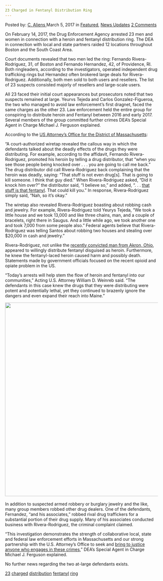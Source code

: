 ```yaml
---
23 Charged in Fentanyl Distribution Ring
---
```

<article class="post-listing post-18445 post type-post status-publish format-standard has-post-thumbnail hentry 
 tag-2706 tag-charged tag-distribution tag-fentanyl tag-ring">
<div class="post-inner">
<span>Posted by: <a href="https://www.deepdotweb.com/author/caliens/" title="">C. Aliens </a></span>
<span>March 5, 2017</span>
<span>in <a href="https://www.deepdotweb.com/category/deepdot-news/" rel="category tag">Featured</a>, <a href="https://www.deepdotweb.com/category/news-updates/" rel="category tag">News Updates</a></span>
<span><a href="https://www.deepdotweb.com/2017/03/05/23-charged-fentanyl-distribution-ring/#comments">2 Comments</a></span>


<p>On February 14, 2017, the Drug Enforcement Agency arrested 23 men and women in connection with a heroin and fentanyl distribution ring. The DEA in connection with local and state partners raided 12 locations throughout Boston and the South Coast Area.</p>
<p>Court documents revealed that two men led the ring: Fernando Rivera-Rodriguez, 31, of Boston and Fernando Hernandez, 42, of Providence, RI. Both ringleaders, according to the investigators, operated independent drug trafficking rings but Hernandez often brokered large deals for Rivera-Rodriguez. Additionally, both men sold to both users and resellers. The list of 23 suspects consisted majorly of resellers and large-scale users.</p>
<p>All 23 faced their initial court appearances but prosecutors noted that two suspects remained at large. Yeurvs Tejeda and Carlos Gonzalez-Figueroa, the two who managed to avoid law enforcement&#8217;s first dragnet, faced the same charges as the other 23. Law enforcement held the entire group for conspiring to distribute heroin and Fentanyl between 2016 and early 2017. Several members of the group committed further crimes DEA’s Special Agent in Charge Michael J. Ferguson explained.</p>
<p>According to the <a href="https://www.justice.gov/usao-ma/pr/23-arrested-distributing-heroin-and-fentanyl">US Attorney&#8217;s Office for the District of Massachusetts</a>:</p>
<p><a id="post-18445-_r1f9u7qmu2w7"></a>“A court-authorized wiretap revealed the callous way in which the defendants talked about the deadly effects of the drugs they were distributing. For example, according to the affidavit, Fernando Rivera-Rodriguez, promoted his heroin by telling a drug distributor, that “when you see those people being knocked over . . . you are going to call me back.” The drug distributor did call Rivera-Rodriguez back complaining that the heroin was deadly, saying: “That stuff is not even drug[s]. That is going to kill someone. I think that guy died.” When Rivera-Rodriguez asked, “Did it knock him over?” the distributor said, “I believe so,” and added, “. . . <a href="https://www.deepdotweb.com/2016/12/08/new-haven-man-sentenced-prison-selling-fentanyl-laced-cocaine/">that stuff is that fentanyl</a>. That could kill you.” In response, Rivera-Rodriguez simply said, “Nah, so it’s okay.”</p>
<p>The wiretap also revealed Rivera-Rodriguez boasting about robbing cash and jewelry. For example, Rivera-Rodriguez told Yeurys Tejeda, “We took a little house and we took 13,000 and like three chains, man, and a couple of bracelets, right there in Saugus. And a little while ago, we took another one and took 7,000 from some people also.” Federal agents believe that Rivera-Rodriguez was telling Santos about robbing two houses and stealing over $20,000 in cash and jewelry.”</p>
<p>Rivera-Rodriguez, not unlike the <a href="https://www.deepdotweb.com/2017/02/04/ohio-man-pleaded-guilty-selling-fentanyl-china-resulted-fatal-overdose/">recently convicted man from Akron, Ohio</a>, appeared to willingly distribute fentanyl disguised as heroin. Furthermore, he knew the fentanyl-laced heroin caused harm and possibly death. Statements made by government officials focused on the recent opioid and opiate problem in the US.</p>
<p>“Today’s arrests will help stem the flow of heroin and fentanyl into our communities,” Acting U.S. Attorney William D. Weinreb said. “The defendants in this case knew the drugs that they were distributing were potent and potentially lethal, yet they continued to brazenly ignore the dangers and even expand their reach into Maine.”</p>
<p><img class="wp-image-18451 aligncenter" src="/imgs/2017/02/word-image-94.png" width="827" height="639" srcset="/imgs/2017/02/word-image-94.png 1339w, /imgs/2017/02/word-image-94-300x232.png 300w, /imgs/2017/02/word-image-94-1024x792.png 1024w" sizes="(max-width: 827px) 100vw, 827px" /></p>
<p>In addition to suspected armed robbery or burglary jewelry and the like, many group members robbed other drug dealers. One of the defendants, Fernandez, “and his associates,” robbed rival drug traffickers for a substantial portion of their drug supply. Many of his associates conducted business with Rivera-Rodriguez, the criminal complaint claimed.</p>
<p>“This investigation demonstrates the strength of collaborative local, state and federal law enforcement efforts in Massachusetts and our strong partnership with the U.S. Attorney’s Office to seek and <a href="https://www.deepdotweb.com/2016/09/23/pill-counterfeiting-lab-bust-dea-warns-fentanyls-danger/">bring to justice anyone who engages in these crimes</a>,” DEA’s Special Agent in Charge Michael J. Ferguson explained.</p>
<p>No further news regarding the two at-large defendants exists.</p>
</div>
<a href="https://www.deepdotweb.com/tag/23/" rel="tag">23</a> <a href="https://www.deepdotweb.com/tag/charged/" rel="tag">charged</a> <a href="https://www.deepdotweb.com/tag/distribution/" rel="tag">distribution</a> <a href="https://www.deepdotweb.com/tag/fentanyl/" rel="tag">fentanyl</a> <a href="https://www.deepdotweb.com/tag/ring/" rel="tag">ring</a></span> <span style="display:none" class="updated">2017-03-05<a href="https://www.deepdotweb.com/author/caliens/" title="Posts by C. Aliens" rel="author">C. Aliens</a></strong></div>
</div>
</article>

